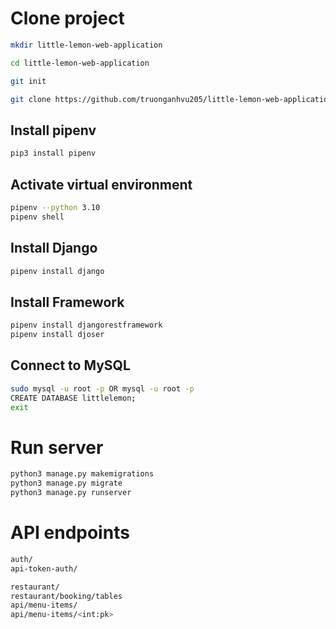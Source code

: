 # Clone project
```bash
mkdir little-lemon-web-application

cd little-lemon-web-application

git init

git clone https://github.com/truonganhvu205/little-lemon-web-application.git
```

## Install pipenv
```bash
pip3 install pipenv
```

## Activate virtual environment
```bash
pipenv --python 3.10
pipenv shell
```

## Install Django
```bash
pipenv install django
```

## Install Framework
```bash
pipenv install djangorestframework
pipenv install djoser
```

## Connect to MySQL
```bash
sudo mysql -u root -p OR mysql -u root -p
CREATE DATABASE littlelemon;
exit
```

# Run server
```bash
python3 manage.py makemigrations
python3 manage.py migrate
python3 manage.py runserver
```

# API endpoints
```bash
auth/
api-token-auth/
```

```bash
restaurant/
restaurant/booking/tables
api/menu-items/
api/menu-items/<int:pk>
```
